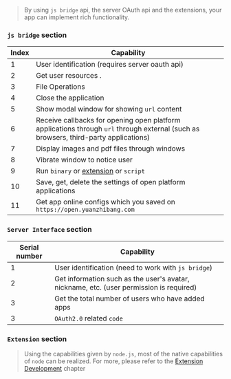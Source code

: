 > By using `js bridge` api, the server OAuth api and the extensions, your app can implement rich functionality.

### `js bridge` section

| Index | Capability                                                                                                                           |
| ----- | ------------------------------------------------------------------------------------------------------------------------------------ |
| 1     | User identification (requires server oauth api)                                                                                      |
| 2     | Get user resources .                                                                                                                 |
| 3     | File Operations                                                                                                                      |
| 4     | Close the application                                                                                                                |
| 5     | Show modal window for showing `url` content                                                                                          |
| 6     | Receive callbacks for opening open platform applications through `url` through external (such as browsers, third-party applications) |
| 7     | Display images and pdf files through windows                                                                                         |
| 8     | Vibrate window to notice user                                                                                                        |
| 9     | Run `binary` or [extension](/#/extension-develop/default ':ignore') or `script`                                                      |
| 10    | Save, get, delete the settings of open platform applications                                                                         |
| 11    | Get app online configs which you saved on `https://open.yuanzhibang.com`                                                             |

### `Server Interface` section

| Serial number | Capability                                                                              |
| ------------- | --------------------------------------------------------------------------------------- |
| 1             | User identification (need to work with `js bridge`)                                     |
| 2             | Get information such as the user's avatar, nickname, etc. (user permission is required) |
| 3             | Get the total number of users who have added apps                                       |
| 3             | `OAuth2.0` related `code`                                                               |

### `Extension` section

> Using the capabilities given by `node.js`, most of the native capabilities of `node` can be realized. For more, please refer to the [Extension Development](/#/en/extension-develop/default ':ignore') chapter

